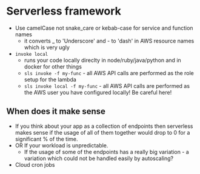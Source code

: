 # Serverless framework

- Use camelCase not snake_care or kebab-case for service and function names
    - it converts \_ to 'Underscore' and - to 'dash' in AWS resource names which
      is very ugly
- `invoke local`
    - runs your code locally direclty in node/ruby/java/python and in docker for
      other things
    - `sls invoke -f my-func` - all AWS API calls are performed as the role
      setup for the lambda
    - `sls invoke local -f my-func` - all AWS API calls are performed as the AWS
      user you have configured locally! Be careful here!

## When does it make sense

- If you think about your app as a collection of endpoints then serverless makes
  sense if the usage of all of them together would drop to 0 for a significant %
  of the time.
- OR If your workload is unpredictable.
    - If the usage of some of the endpoints has a really big variation - a
      variation which could not be handled easily by autoscaling?
- Cloud cron jobs
